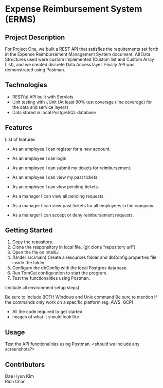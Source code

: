 # Expense Reimbursement System (ERMS)

## Project Description
For Project One, we built a REST API that satisfies the requirements set forth in the Expense Reimbursement Management System document. All Data Structures used were custom implemented (Custom list and Custom Array List), and we created discrete Data Access layer. Finally API was demonstrated using Postman.

## Technologies
* RESTful API built with Servlets
* Unit testing with JUnit (At least 90% test coverage (line coverage) for the data and service layers)
* Data stored in local PostgreSQL database

## Features
List of features

* As an employee I can register for a new account.
* As an employee I can login.
* As an employee I can submit my tickets for reimbursement.
* As an employee I can view my past tickets.
* As an employee I can view pending tickets.

* As a manager I can view all pending requests.
* As a manager I can view past tickets for all employees in the company.
* As a manager I can accept or deny reimbursement requests.


## Getting Started
1. Copy the repository.
2. Clone the responsitory in local file. (git clone "repository url")
3. Open the file on IntelliJ.
4. (Under src/main) Create a resources folder and dbConfig.properties file inside the folder. 
5. Configure the dbConfig with the local Postgres database. <perhaps include a sample config form here>
6. Run TomCat configuration to start the program.
7. Test the functionalities using Postman.
  
(include all environment setup steps)

Be sure to include BOTH Windows and Unix command
Be sure to mention if the commands only work on a specific platform (eg. AWS, GCP)

* All the code required to get started
* Images of what it should look like
## Usage
Test the API functionalities using Postman. <should we include any screenshots?>

## Contributors
Dae Hyun Kim  
Rich Chan  

